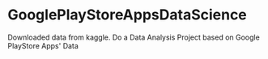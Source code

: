 # GooglePlayStoreAppsDataScience

Downloaded data from kaggle.
Do a Data Analysis Project based on Google PlayStore Apps' Data
